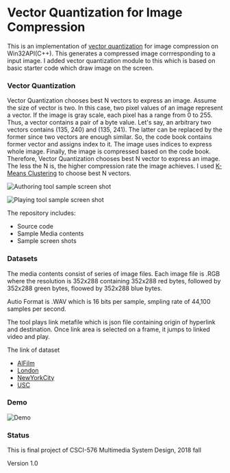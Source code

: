 # Vector Quantization for Image Compression

This is an implementation of [vector quantization](https://en.wikipedia.org/wiki/Vector_quantization) for image compression on Win32API(C++). This generates a compressed image corrresponding to a input image. I added vector quantization module to this which is based on basic starter code which draw image on the screen.


### Vector Quantization

Vector Quantization chooses best N vectors to express an image. Assume the size of vector is two. In this case, two pixel values of an image represent a vector. If the image is gray scale, each pixel has a range from 0 to 255. Thus, a vector contains a pair of a byte value. Let's say, an arbitrary two vectors contains (135, 240) and (135, 241). The latter can be replaced by the former since two vectors are enough similar. So, the code book contains former vector and assigns index to it. The image uses indices to express whole image. Finally, the image is compressed based on the code book. Therefore, Vector Quantization chooses best N vector to express an image. The less the N is, the higher compression rate the image achieves. I used [K-Means Clustering](https://en.wikipedia.org/wiki/K-means_clustering) to choose best N vectors.


![Authoring tool sample screen shot](screenshot01.png)

![Playing tool sample screen shot](screenshot02.png)

The repository includes:
* Source code
* Sample Media contents
* Sample screen shots

### Datasets

The media contents consist of series of image files. Each image file is .RGB where the resolution is 352x288 containing 352x288 red bytes, followed by 352x288 green bytes, floowed by 352x288 blue bytes.

Autio Format is .WAV which is 16 bits per sample, smpling rate of 44,100 samples per second.

The tool plays link metafile which is json file containing origin of hyperlink and destination. Once link area is selected on a frame, it jumps to linked video and play.

The link of dataset
* [AlFilm](https://drive.google.com/file/d/1X7xJV0em3uiRn05Y-B5pRDPVkAx1BsgN/view?usp=sharing)
* [London](https://drive.google.com/file/d/1asHib_JR-xik9FylzS-uzvGARFbTJl7c/view?usp=sharing)
* [NewYorkCity](https://drive.google.com/file/d/1B8WbMcsKiyJFV5erhpVQDUVuAIRqp1Uk/view?usp=sharing)
* [USC](https://drive.google.com/file/d/1XjmxxeHgBIZb_uMnKP2U9k_E8ejTk9Do/view?usp=sharing)

### Demo
![Demo](demo.gif)


### Status

This is final project of CSCI-576 Multimedia System Design, 2018 fall

Version 1.0

